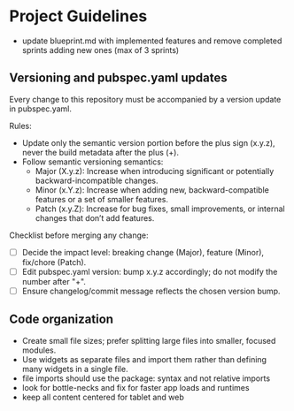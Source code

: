 # Project Guidelines

- update blueprint.md with implemented features and remove completed sprints adding new ones (max of 3 sprints)

## Versioning and pubspec.yaml updates

Every change to this repository must be accompanied by a version update in pubspec.yaml.

Rules:
- Update only the semantic version portion before the plus sign (x.y.z), never the build metadata after the plus (+).
- Follow semantic versioning semantics:
    - Major (X.y.z): Increase when introducing significant or potentially backward-incompatible changes.
    - Minor (x.Y.z): Increase when adding new, backward-compatible features or a set of smaller features.
    - Patch (x.y.Z): Increase for bug fixes, small improvements, or internal changes that don’t add features.

Checklist before merging any change:
- [ ] Decide the impact level: breaking change (Major), feature (Minor), fix/chore (Patch).
- [ ] Edit pubspec.yaml version: bump x.y.z accordingly; do not modify the number after "+".
- [ ] Ensure changelog/commit message reflects the chosen version bump.

## Code organization
- Create small file sizes; prefer splitting large files into smaller, focused modules.
- Use widgets as separate files and import them rather than defining many widgets in a single file.
- file imports should use the package: syntax and not relative imports
- look for bottle-necks and fix for faster app loads and runtimes
- keep all content centered for tablet and web
